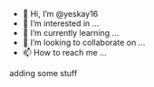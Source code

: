 - 👋 Hi, I’m @yeskay16
- 👀 I’m interested in ...
- 🌱 I’m currently learning ...
- 💞️ I’m looking to collaborate on ...
- 📫 How to reach me ...


adding some stuff


<!---
yeskay16/yeskay16 is a ✨ special ✨ repository because its `README.md` (this file) appears on your GitHub profile.
You can click the Preview link to take a look at your changes.
--->
